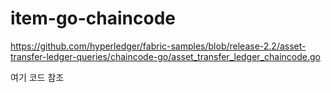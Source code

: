 # item-go-chaincode

https://github.com/hyperledger/fabric-samples/blob/release-2.2/asset-transfer-ledger-queries/chaincode-go/asset_transfer_ledger_chaincode.go

여기 코드 참조
